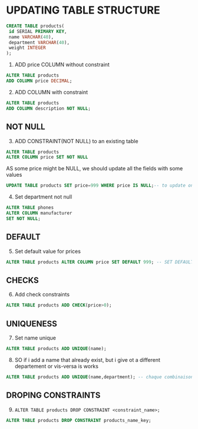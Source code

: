 # UPDATING TABLE STRUCTURE

```sql
CREATE TABLE products(
 id SERIAL PRIMARY KEY,
 name VARCHAR(40),
 department VARCHAR(40),
 weight INTEGER
);
```

1. ADD price COLUMN without constraint

```sql
ALTER TABLE products
ADD COLUMN price DECIMAL;
```

2. ADD COLUMN with constraint

```sql
ALTER TABLE products
ADD COLUMN description NOT NULL;
```

## NOT NULL

3. ADD CONSTRAINT(NOT NULL) to an existing table

```sql
ALTER TABLE products
ALTER COLUMN price SET NOT NULL
```

AS some price might be NULL, we should update all the fields with some values

```sql
UPDATE TABLE products SET price=999 WHERE price IS NULL;-- to update only [null] values
```

4. Set department not null

```sql
ALTER TABLE phones
ALTER COLUMN manufacturer
SET NOT NULL;
```

## DEFAULT

5. Set default value for prices

```sql
ALTER TABLE products ALTER COLUMN price SET DEFAULT 999; -- SET DEFAULT VALUE FOR PRICE
```

## CHECKS

6. Add check constraints

```sql
ALTER TABLE products ADD CHECK(price>0);
```

## UNIQUENESS

7. Set name unique

```sql
ALTER TABLE products ADD UNIQUE(name);
```

8. SO if i add a name that already exist, but i give ot a different departement or vis-versa is works

```sql
ALTER TABLE products ADD UNIQUE(name,department); -- chaque combinaison name -> department doit être unique
```

## DROPING CONSTRAINTS

9. `ALTER TABLE products DROP CONSTRAINT <constraint_name>;`

```sql
ALTER TABLE products DROP CONSTRAINT products_name_key;
```

